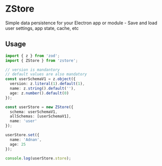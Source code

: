 # ZStore

Simple data persistence for your Electron app or module - Save and load user settings, app state, cache, etc

## Usage

```ts
import { z } from 'zod';
import { ZStore } from 'zstore';

// version is mandantory
// default values are also mandatory
const userSchemaV1 = z.object({
  version: z.literal(1).default(1),
  name: z.string().default(''),
  age: z.number().default(0)
});

const userStore = new ZStore({
  schema: userSchemaV1,
  allSchemas: [userSchemaV1],
  name: 'user'
});

userStore.set({
  name: 'Adnan',
  age: 25
});

console.log(userStore.store);
```
